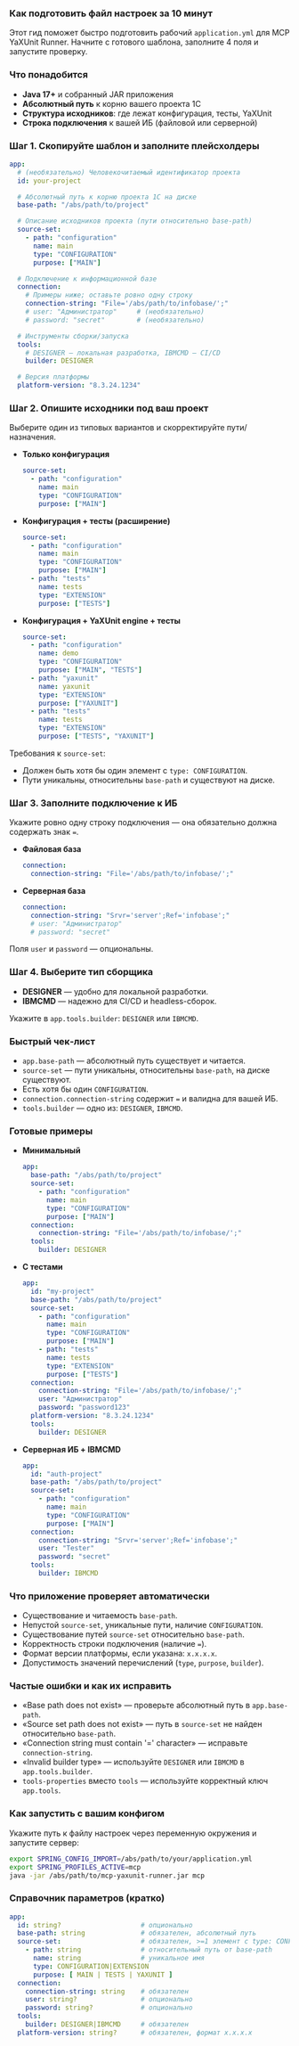 ### Как подготовить файл настроек за 10 минут

Этот гид поможет быстро подготовить рабочий `application.yml` для MCP YaXUnit Runner. Начните с готового шаблона, заполните 4 поля и запустите проверку.

### Что понадобится

- **Java 17+** и собранный JAR приложения
- **Абсолютный путь** к корню вашего проекта 1С
- **Структура исходников**: где лежат конфигурация, тесты, YaXUnit
- **Строка подключения** к вашей ИБ (файловой или серверной)

### Шаг 1. Скопируйте шаблон и заполните плейсхолдеры

```yaml
app:
  # (необязательно) Человекочитаемый идентификатор проекта
  id: your-project

  # Абсолютный путь к корню проекта 1С на диске
  base-path: "/abs/path/to/project"

  # Описание исходников проекта (пути относительно base-path)
  source-set:
    - path: "configuration"
      name: main
      type: "CONFIGURATION"
      purpose: ["MAIN"]

  # Подключение к информационной базе
  connection:
    # Примеры ниже; оставьте ровно одну строку
    connection-string: "File='/abs/path/to/infobase/';"
    # user: "Администратор"     # (необязательно)
    # password: "secret"        # (необязательно)

  # Инструменты сборки/запуска
  tools:
    # DESIGNER — локальная разработка, IBMCMD — CI/CD
    builder: DESIGNER

  # Версия платформы
  platform-version: "8.3.24.1234"
```

### Шаг 2. Опишите исходники под ваш проект

Выберите один из типовых вариантов и скорректируйте пути/назначения.

- **Только конфигурация**
  ```yaml
  source-set:
    - path: "configuration"
      name: main
      type: "CONFIGURATION"
      purpose: ["MAIN"]
  ```

- **Конфигурация + тесты (расширение)**
  ```yaml
  source-set:
    - path: "configuration"
      name: main
      type: "CONFIGURATION"
      purpose: ["MAIN"]
    - path: "tests"
      name: tests
      type: "EXTENSION"
      purpose: ["TESTS"]
  ```

- **Конфигурация + YaXUnit engine + тесты**
  ```yaml
  source-set:
    - path: "configuration"
      name: demo
      type: "CONFIGURATION"
      purpose: ["MAIN", "TESTS"]
    - path: "yaxunit"
      name: yaxunit
      type: "EXTENSION"
      purpose: ["YAXUNIT"]
    - path: "tests"
      name: tests
      type: "EXTENSION"
      purpose: ["TESTS", "YAXUNIT"]
  ```

Требования к `source-set`:
- Должен быть хотя бы один элемент с `type: CONFIGURATION`.
- Пути уникальны, относительны `base-path` и существуют на диске.

### Шаг 3. Заполните подключение к ИБ

Укажите ровно одну строку подключения — она обязательно должна содержать знак `=`.

- **Файловая база**
  ```yaml
  connection:
    connection-string: "File='/abs/path/to/infobase/';"
  ```

- **Серверная база**
  ```yaml
  connection:
    connection-string: "Srvr='server';Ref='infobase';"
    # user: "Администратор"
    # password: "secret"
  ```

Поля `user` и `password` — опциональны.

### Шаг 4. Выберите тип сборщика

- **DESIGNER** — удобно для локальной разработки.
- **IBMCMD** — надежно для CI/CD и headless-сборок.

Укажите в `app.tools.builder`: `DESIGNER` или `IBMCMD`.

### Быстрый чек‑лист

- `app.base-path` — абсолютный путь существует и читается.
- `source-set` — пути уникальны, относительны `base-path`, на диске существуют.
- Есть хотя бы один `CONFIGURATION`.
- `connection.connection-string` содержит `=` и валидна для вашей ИБ.
- `tools.builder` — одно из: `DESIGNER`, `IBMCMD`.

### Готовые примеры

- **Минимальный**
  ```yaml
  app:
    base-path: "/abs/path/to/project"
    source-set:
      - path: "configuration"
        name: main
        type: "CONFIGURATION"
        purpose: ["MAIN"]
    connection:
      connection-string: "File='/abs/path/to/infobase/';"
    tools:
      builder: DESIGNER
  ```

- **С тестами**
  ```yaml
  app:
    id: "my-project"
    base-path: "/abs/path/to/project"
    source-set:
      - path: "configuration"
        name: main
        type: "CONFIGURATION"
        purpose: ["MAIN"]
      - path: "tests"
        name: tests
        type: "EXTENSION"
        purpose: ["TESTS"]
    connection:
      connection-string: "File='/abs/path/to/infobase/';"
      user: "Администратор"
      password: "password123"
    platform-version: "8.3.24.1234"
    tools:
      builder: DESIGNER
  ```

- **Серверная ИБ + IBMCMD**
  ```yaml
  app:
    id: "auth-project"
    base-path: "/abs/path/to/project"
    source-set:
      - path: "configuration"
        name: main
        type: "CONFIGURATION"
        purpose: ["MAIN"]
    connection:
      connection-string: "Srvr='server';Ref='infobase';"
      user: "Tester"
      password: "secret"
    tools:
      builder: IBMCMD
  ```

### Что приложение проверяет автоматически

- Существование и читаемость `base-path`.
- Непустой `source-set`, уникальные пути, наличие `CONFIGURATION`.
- Существование путей `source-set` относительно `base-path`.
- Корректность строки подключения (наличие `=`).
- Формат версии платформы, если указана: `x.x.x.x`.
- Допустимость значений перечислений (`type`, `purpose`, `builder`).

### Частые ошибки и как их исправить

- «Base path does not exist» — проверьте абсолютный путь в `app.base-path`.
- «Source set path does not exist» — путь в `source-set` не найден относительно `base-path`.
- «Connection string must contain '=' character» — исправьте `connection-string`.
- «Invalid builder type» — используйте `DESIGNER` или `IBMCMD` в `app.tools.builder`.
- `tools-properties` вместо `tools` — используйте корректный ключ `app.tools`.

### Как запустить с вашим конфигом

Укажите путь к файлу настроек через переменную окружения и запустите сервер:

```bash
export SPRING_CONFIG_IMPORT=/abs/path/to/your/application.yml
export SPRING_PROFILES_ACTIVE=mcp
java -jar /abs/path/to/mcp-yaxunit-runner.jar mcp
```

### Справочник параметров (кратко)

```yaml
app:
  id: string?                    # опционально
  base-path: string              # обязателен, абсолютный путь
  source-set:                    # обязателен, >=1 элемент с type: CONFIGURATION
    - path: string               # относительный путь от base-path
      name: string               # уникальное имя
      type: CONFIGURATION|EXTENSION
      purpose: [ MAIN | TESTS | YAXUNIT ]
  connection:
    connection-string: string    # обязателен
    user: string?                # опционально
    password: string?            # опционально
  tools:
    builder: DESIGNER|IBMCMD     # обязателен
  platform-version: string?      # обязателен, формат x.x.x.x
```


